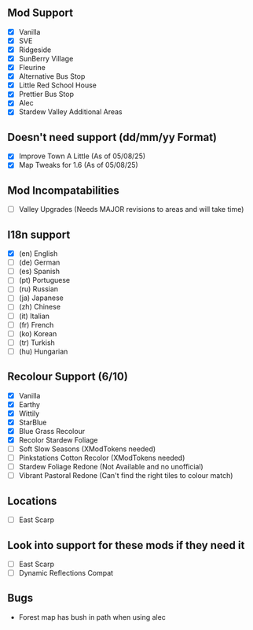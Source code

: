 
## Mod Support
- [x] Vanilla                    
- [x] SVE                        
- [x] Ridgeside                  
- [x] SunBerry Village
- [x] Fleurine
- [x] Alternative Bus Stop
- [x] Little Red School House
- [x] Prettier Bus Stop
- [x] Alec
- [x] Stardew Valley Additional Areas

## Doesn't need support (dd/mm/yy Format)
- [x] Improve Town A Little (As of 05/08/25)
- [x] Map Tweaks for 1.6 (As of 05/08/25)

## Mod Incompatabilities
- [ ] Valley Upgrades (Needs MAJOR revisions to areas and will take time)

## I18n support
- [x] (en) English
- [ ] (de) German
- [ ] (es) Spanish
- [ ] (pt) Portuguese
- [ ] (ru) Russian
- [ ] (ja) Japanese
- [ ] (zh) Chinese
- [ ] (it) Italian
- [ ] (fr) French
- [ ] (ko) Korean
- [ ] (tr) Turkish
- [ ] (hu) Hungarian

## Recolour Support (6/10)
- [x] Vanilla  
- [x] Earthy  
- [x] Wittily
- [x] StarBlue 
- [x] Blue Grass Recolour
- [x] Recolor Stardew Foliage
- [ ] Soft Slow Seasons (XModTokens needed)
- [ ] Pinkstations Cotton Recolor (XModTokens needed)
- [ ] Stardew Foliage Redone (Not Available and no unofficial)
- [ ] Vibrant Pastoral Redone (Can't find the right tiles to colour match)

## Locations
- [ ] East Scarp

## Look into support for these mods if they need it
- [ ] East Scarp                 
- [ ] Dynamic Reflections Compat 

## Bugs
- Forest map has bush in path when using alec
